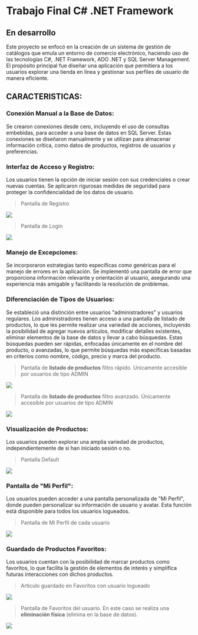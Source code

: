 # Trabajo Final C# .NET Framework
## En desarrollo

Este proyecto se enfocó en la creación de un sistema de gestión de catálogos que emula un entorno de comercio electrónico, haciendo uso de las tecnologías C#, .NET Framework, ADO .NET y SQL Server Management. El propósito principal fue diseñar una aplicación que permitiera a los usuarios explorar una tienda en línea y gestionar sus perfiles de usuario de manera eficiente.


## CARACTERISTICAS:

### **Conexión Manual a la Base de Datos**: 
Se crearon conexiones desde cero, incluyendo el uso de consultas embebidas, para acceder a una base de datos en SQL Server. Estas conexiones se diseñaron manualmente y se utilizan para almacenar información crítica, como datos de productos, registros de usuarios y preferencias.

### **Interfaz de Acceso y Registro**: 
Los usuarios tienen la opción de iniciar sesión con sus credenciales o crear nuevas cuentas. Se aplicaron rigurosas medidas de seguridad para proteger la confidencialidad de los datos de usuario.

> Pantalla de Registro

![](https://github.com/rodrigovargarcia/tp-final-nivel-3-vargas-alvaro/blob/main/Captura%20de%20pantalla%202023-10-12%20110641.png)

> Pantalla de Login

![](https://github.com/rodrigovargarcia/tp-final-nivel-3-vargas-alvaro/blob/main/Captura%20de%20pantalla%202023-10-12%20110627.png)

### **Manejo de Excepciones**:
Se incorporaron estrategias tanto específicas como genéricas para el manejo de errores en la aplicación. Se implementó una pantalla de error que proporciona información relevante y orientación al usuario, asegurando una experiencia más amigable y facilitando la resolución de problemas.

### **Diferenciación de Tipos de Usuarios**: 
Se estableció una distinción entre usuarios "administradores" y usuarios regulares. Los administradores tienen acceso a una pantalla de listado de productos, lo que les permite realizar una variedad de acciones, incluyendo la posibilidad de agregar nuevos artículos, modificar detalles existentes, eliminar elementos de la base de datos y llevar a cabo búsquedas. Estas búsquedas pueden ser rápidas, enfocadas únicamente en el nombre del producto, o avanzadas, lo que permite búsquedas más específicas basadas en criterios como nombre, código, precio y marca del producto.

> Pantalla de **listado de productos** filtro rápido. Unicamente accesible por usuarios de tipo ADMIN

![](https://github.com/rodrigovargarcia/tp-final-nivel-3-vargas-alvaro/blob/main/Captura%20de%20pantalla%202023-10-12%20110814.png)

> Pantalla de **listado de productos** filtro avanzado. Únicamente accesible por usuarios de tipo ADMIN

![](https://github.com/rodrigovargarcia/tp-final-nivel-3-vargas-alvaro/blob/main/Captura%20de%20pantalla%202023-10-12%20110831.png)

### **Visualización de Productos**:
Los usuarios pueden explorar una amplia variedad de productos, independientemente de si han iniciado sesión o no.

> Pantalla Default

![](https://github.com/rodrigovargarcia/tp-final-nivel-3-vargas-alvaro/blob/main/Captura%20de%20pantalla%202023-10-12%20110606.png)

### **Pantalla de "Mi Perfil"**:
Los usuarios pueden acceder a una pantalla personalizada de "Mi Perfil", donde pueden personalizar su información de usuario y avatar. Esta función está disponible para todos los usuarios logueados.

> Pantalla de Mi Perfil de cada usuario

![](https://github.com/rodrigovargarcia/tp-final-nivel-3-vargas-alvaro/blob/main/Captura%20de%20pantalla%202023-10-12%20110700.png)

### **Guardado de Productos Favoritos**: 
Los usuarios cuentan con la posibilidad de marcar productos como favoritos, lo que facilita la gestión de elementos de interés y simplifica futuras interacciones con dichos productos.

> Articulo guardado en Favoritos con usuario logueado

![](https://github.com/rodrigovargarcia/tp-final-nivel-3-vargas-alvaro/blob/main/Captura%20de%20pantalla%202023-10-12%20110713.png)

> Pantalla de Favoritos del usuario. En este caso se realiza una **eliminación física** (elimina en la base de datos).

![](https://github.com/rodrigovargarcia/tp-final-nivel-3-vargas-alvaro/blob/main/Captura%20de%20pantalla%202023-10-12%20110752.png)
